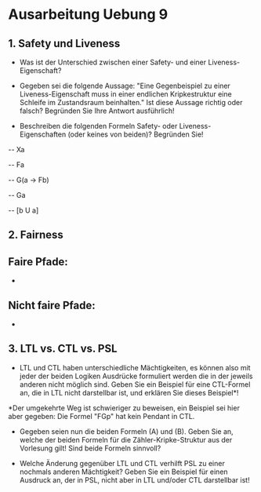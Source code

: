 # Ausarbeitung Uebung 9

## 1. Safety und Liveness

- Was ist der Unterschied zwischen einer Safety- und einer Liveness-Eigenschaft?

- Gegeben sei die folgende Aussage: "Eine Gegenbeispiel zu einer Liveness-Eigenschaft muss in einer endlichen Kripkestruktur eine Schleife im Zustandsraum beinhalten."
Ist diese Aussage richtig oder falsch? Begründen Sie Ihre Antwort ausführlich!

- Beschreiben die folgenden Formeln Safety- oder Liveness-Eigenschaften (oder keines von beiden)? Begründen Sie!

-- Xa

-- Fa

-- G(a -> Fb)

-- Ga

-- [b U a]

## 2. Fairness

Faire Pfade:
-
-

Nicht faire Pfade:
-
-

## 3. LTL vs. CTL vs. PSL

- LTL und CTL haben unterschiedliche Mächtigkeiten, es können also mit jeder der beiden Logiken Ausdrücke formuliert werden die in der jeweils anderen nicht möglich sind. Geben Sie ein Beispiel für eine CTL-Formel an, die in LTL nicht darstellbar ist, und erklären Sie dieses Beispiel*!

*Der umgekehrte Weg ist schwieriger zu beweisen, ein Beispiel sei hier aber gegeben: Die Formel "FGp" hat kein Pendant in CTL.

- Gegeben seien nun die beiden Formeln (A) und (B). Geben Sie an, welche der beiden Formeln für die Zähler-Kripke-Struktur aus der Vorlesung gilt! Sind beide Formeln sinnvoll?

- Welche Änderung gegenüber LTL und CTL verhilft PSL zu einer nochmals anderen Mächtigkeit? Geben Sie ein Beispiel für einen Ausdruck an, der in PSL, nicht aber in LTL und/oder CTL darstellbar ist!
